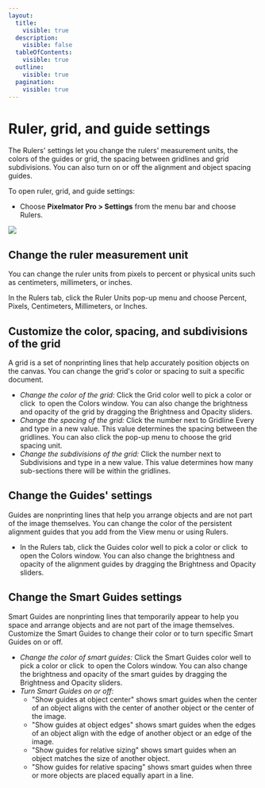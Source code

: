 ```yaml
---
layout:
  title:
    visible: true
  description:
    visible: false
  tableOfContents:
    visible: true
  outline:
    visible: true
  pagination:
    visible: true
---
```


# Ruler, grid, and guide settings

The Rulers' settings let you change the rulers' measurement units, the colors of the guides or grid, the spacing between gridlines and grid subdivisions. You can also turn on or off the alignment and object spacing guides.

To open ruler, grid, and guide settings:

* Choose **Pixelmator Pro > Settings** from the menu bar and choose Rulers.

![](https://help.pixelmator.com/pixelmator-pro/3.5/assets/English/1677071710000.jpeg)

## Change the ruler measurement unit

You can change the ruler units from pixels to percent or physical units such as centimeters, millimeters, or inches.

In the Rulers tab, click the Ruler Units pop-up menu and choose Percent, Pixels, Centimeters, Millimeters, or Inches.

## Customize the color, spacing, and subdivisions of the grid

A grid is a set of nonprinting lines that help accurately position objects on the canvas. You can change the grid's color or spacing to suit a specific document.

* _Change the color of the grid:_ Click the Grid color well to pick a color or click <img src="https://help.pixelmator.com/pixelmator-pro/3.5/assets/English/1582542017000.png" alt="" data-size="line"> to open the Colors window. You can also change the brightness and opacity of the grid by dragging the Brightness and Opacity sliders.
* _Change the spacing of the grid:_ Click the number next to Gridline Every and type in a new value. This value determines the spacing between the gridlines. You can also click the pop-up menu to choose the grid spacing unit.
* _Change the subdivisions of the grid:_ Click the number next to Subdivisions and type in a new value. This value determines how many sub-sections there will be within the gridlines.

## Change the Guides' settings

Guides are nonprinting lines that help you arrange objects and are not part of the image themselves. You can change the color of the persistent alignment guides that you add from the View menu or using Rulers.

* In the Rulers tab, click the Guides color well to pick a color or click <img src="https://help.pixelmator.com/pixelmator-pro/3.5/assets/English/1582542017000.png" alt="" data-size="line"> to open the Colors window. You can also change the brightness and opacity of the alignment guides by dragging the Brightness and Opacity sliders.

## Change the Smart Guides settings

Smart Guides are nonprinting lines that temporarily appear to help you space and arrange objects and are not part of the image themselves. Customize the Smart Guides to change their color or to turn specific Smart Guides on or off.

* _Change the color of smart guides:_ Click the Smart Guides color well to pick a color or click <img src="https://help.pixelmator.com/pixelmator-pro/3.5/assets/English/1582542017000.png" alt="" data-size="line"> to open the Colors window. You can also change the brightness and opacity of the smart guides by dragging the Brightness and Opacity sliders.
* _Turn Smart Guides on or off:_
  * "Show guides at object center" shows smart guides when the center of an object aligns with the center of another object or the center of the image.
  * "Show guides at object edges" shows smart guides when the edges of an object align with the edge of another object or an edge of the image.
  * "Show guides for relative sizing" shows smart guides when an object matches the size of another object.
  * "Show guides for relative spacing" shows smart guides when three or more objects are placed equally apart in a line.
